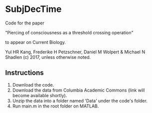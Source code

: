 # SubjDecTime
Code for the paper 

"Piercing of consciousness as a threshold crossing operation"

to appear on Current Biology.


Yul HR Kang, Frederike H Petzschner, Daniel M Wolpert & Michael N Shadlen (c) 2017, unless otherwise noted.

## Instructions
1. Download the code.
2. Download the data from Columbia Academic Commons (link will become available shortly).
3. Unzip the data into a folder named 'Data' under the code's folder.
4. Run main.m in the root folder on MATLAB.
